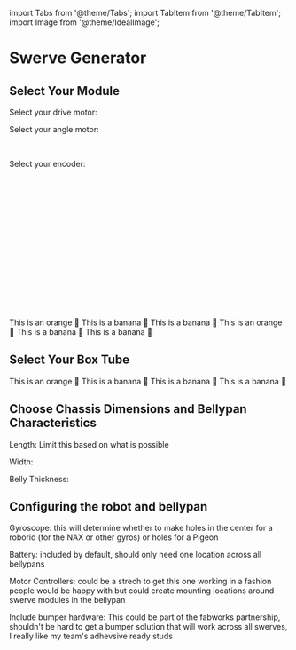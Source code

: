 import Tabs from '@theme/Tabs';
import TabItem from '@theme/TabItem';
import Image from '@theme/IdealImage';

# Swerve Generator

## Select Your Module

<Tabs>
  <TabItem value="apple" label="SDS" default>
    <Tabs>
        <TabItem value="apple" label="MK4" default>
<div style={{overflow: 'hidden', float: 'left', display: 'inline-block', margin: '0.00px 50.00px 0px 0px'}}><span style={{overflow: 'hidden', display: 'inline-block', margin: '0.00px 0.00px', border: '0.00px solid #000000', transform: 'rotate(0.00rad) translateZ(0px)'}}><Image autoLoad={"true"} img={require("/static/media/swerve-generator/MK4Image3_2048x2048.webp")} style={{ marginLeft: '0.00px', marginTop: '0.00px', transform: 'rotate(0.00rad) translateZ(0px)', maxWidth: "400px"}}></Image></span></div> Select your drive motor: 

<br/>

Select your angle motor: 

<br/>

Select your encoder: 

<br/>
<br/>
<br/>
<br/>
<br/>
<br/>
<br/>
<br/>
<br/>
<br/>
<br/>
<br/>
<br/>
<br/>
<br/>
        </TabItem>
        <TabItem value="orange" label="MK4c">
            This is an orange 🍊
        </TabItem>
        <TabItem value="banana" label="MMK4i">
            This is a banana 🍌
        </TabItem>
        <TabItem value="Thrifty" label="MK4n">
            This is a banana 🍌
        </TabItem>
    </Tabs>
  </TabItem>
  <TabItem value="orange" label="WCP">
    This is an orange 🍊
  </TabItem>
  <TabItem value="banana" label="REV">
    This is a banana 🍌
  </TabItem>
  <TabItem value="Thrifty" label="ThriftyBot">
    This is a banana 🍌
  </TabItem>
</Tabs>

## Select Your Box Tube

<Tabs>
  <TabItem value="orange" label="REV">
    This is an orange 🍊
  </TabItem>
  <TabItem value="banana" label="WCP">
    This is a banana 🍌
  </TabItem>
  <TabItem value="Andy" label="Andy">
    This is a banana 🍌
  </TabItem>
  <TabItem value="Thrifty" label="Thrifty">
    This is a banana 🍌
  </TabItem>
</Tabs>

## Choose Chassis Dimensions and Bellypan Characteristics

Length: Limit this based on what is possible 

Width:

Belly Thickness:

## Configuring the robot and bellypan

Gyroscope: this will determine whether to make holes in the center for a roborio (for the NAX or other gyros) or holes for a Pigeon

Battery: included by default, should only need one location across all bellypans

Motor Controllers: could be a strech to get this one working in a fashion people would be happy with but could create mounting locations around swerve modules in the bellypan

Include bumper hardware: This could be part of the fabworks partnership, shouldn't be hard to get a bumper solution that will work across all swerves, I really like my team's adhevsive ready studs

